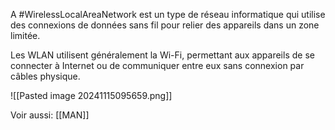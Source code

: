 A #WirelessLocalAreaNetwork est un type de réseau informatique qui utilise des connexions de données sans fil pour relier des appareils dans un zone limitée. 

Les WLAN utilisent généralement la Wi-Fi, permettant aux appareils de se connecter à Internet ou de communiquer entre eux sans connexion par câbles physique.    

![[Pasted image 20241115095659.png]]

Voir aussi:
[[MAN]]